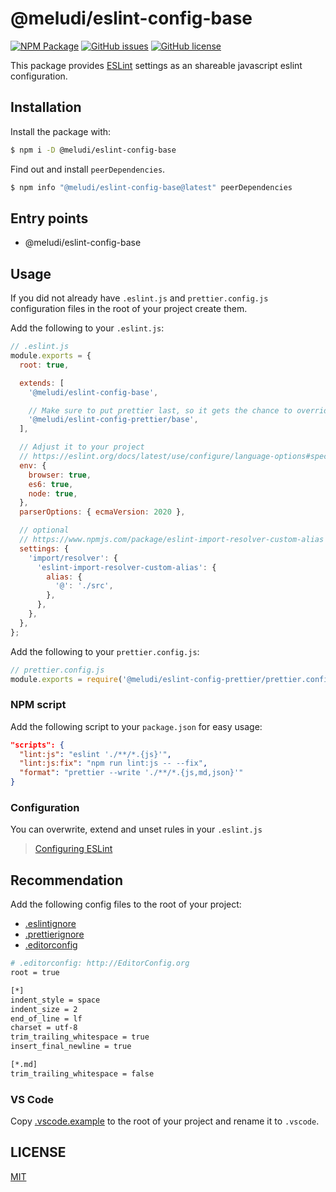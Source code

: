 # @meludi/eslint-config-base

[![NPM Package][eslint-config-base-npm-badge]][eslint-config-base-npm-link]
[![GitHub issues][eslint-config-base-issues-badge]][eslint-config-base-issues-link]
[![GitHub license][eslint-config-license-badge]][eslint-config-license-link]

This package provides [ESLint](https://eslint.org/) settings as an shareable javascript eslint configuration.

## Installation

Install the package with:

```sh
$ npm i -D @meludi/eslint-config-base

```

Find out and install `peerDependencies`.

```sh
$ npm info "@meludi/eslint-config-base@latest" peerDependencies
```

## Entry points

- @meludi/eslint-config-base

## Usage

If you did not already have `.eslint.js` and `prettier.config.js` configuration files in the root of your project create them.

Add the following to your `.eslint.js`:

```js
// .eslint.js
module.exports = {
  root: true,

  extends: [
    '@meludi/eslint-config-base',

    // Make sure to put prettier last, so it gets the chance to override other configs.
    '@meludi/eslint-config-prettier/base',
  ],

  // Adjust it to your project
  // https://eslint.org/docs/latest/use/configure/language-options#specifying-environments
  env: {
    browser: true,
    es6: true,
    node: true,
  },
  parserOptions: { ecmaVersion: 2020 },

  // optional
  // https://www.npmjs.com/package/eslint-import-resolver-custom-alias
  settings: {
    'import/resolver': {
      'eslint-import-resolver-custom-alias': {
        alias: {
          '@': './src',
        },
      },
    },
  },
};
```

Add the following to your `prettier.config.js`:

```js
// prettier.config.js
module.exports = require('@meludi/eslint-config-prettier/prettier.config');
```

### NPM script

Add the following script to your `package.json` for easy usage:

```json
"scripts": {
  "lint:js": "eslint './**/*.{js}'",
  "lint:js:fix": "npm run lint:js -- --fix",
  "format": "prettier --write './**/*.{js,md,json}'"
}
```

### Configuration

You can overwrite, extend and unset rules in your `.eslint.js`

> [Configuring ESLint](https://eslint.org/docs/user-guide/configuring)

## Recommendation

Add the following config files to the root of your project:

- [.eslintignore](https://eslint.org/docs/latest/use/configure/ignore)
- [.prettierignore](https://prettier.io/docs/en/ignore.html)
- [.editorconfig](https://editorconfig.org/)

```sh
# .editorconfig: http://EditorConfig.org
root = true

[*]
indent_style = space
indent_size = 2
end_of_line = lf
charset = utf-8
trim_trailing_whitespace = true
insert_final_newline = true

[*.md]
trim_trailing_whitespace = false
```

### VS Code

Copy [.vscode.example](https://github.com/meludi/eslint-config/tree/master/packages/eslint-config-base/.vscode.example) to the root of your project and rename it to `.vscode`.

## LICENSE

[MIT](LICENSE)

[eslint-config-license-badge]: https://img.shields.io/github/license/meludi/eslint-config
[eslint-config-license-link]: https://github.com/meludi/eslint-config/blob/main/LICENSE
[eslint-config-base-npm-badge]: https://img.shields.io/npm/v/@meludi/eslint-config-base.svg
[eslint-config-base-npm-link]: https://www.npmjs.com/package/@meludi/eslint-config-base
[eslint-config-base-issues-badge]: https://img.shields.io/github/issues/meludi/stylelint-config/package:%20eslint-config-base?label=issues
[eslint-config-base-issues-link]: https://github.com/meludi/stylelint-config/issues?q=is%3Aopen+is%3Aissue+label%3A%22package%3A+eslint-config-base%22
